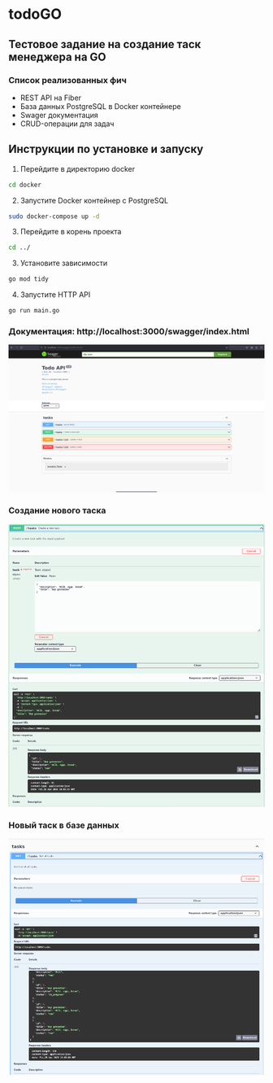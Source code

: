 # todoGO

## Тестовое задание на создание таск менеджера на GO

### Список реализованных фич
- REST API на Fiber
- База данных PostgreSQL в Docker контейнере
- Swager документация
- CRUD-операции для задач


## Инструкции по установке и запуску

1. Перейдите в директорию docker
```bash
cd docker
```

2. Запустите Docker контейнер с PostgreSQL
```bash
sudo docker-compose up -d
```

3. Перейдите в корень проекта
```bash
cd ../
```

3. Установите зависимости
```bash
go mod tidy
```

4. Запустите HTTP API
```bash
go run main.go
```


### Документация: http://localhost:3000/swagger/index.html
![](README_media/item1.png)

### Создание нового таска
![](README_media/item2.png)

### Новый таск в базе данных
![](README_media/item3.png)